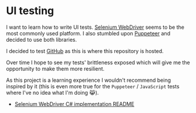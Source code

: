 # UI testing

I want to learn how to write UI tests. [Selenium WebDriver][selenium-webdriver] seems to be the most commonly used platform. I also stumbled upon [Puppeteer][puppeteer] and decided to use both libraries.

I decided to test [GitHub][github] as this is where this repository is hosted.

Over time I hope to see my tests' brittleness exposed which will give me the opportunity to make them more resilient.

As this project is a learning experience I wouldn't recommend being inspired by it (this is even more true for the `Puppeteer` / `JavaScript` tests where I've no idea what I'm doing :joy_cat:).

- [Selenium WebDriver C# implementation README](./selenium-csharp/README.md)

[selenium-webdriver]: https://www.seleniumhq.org/projects/webdriver/
[puppeteer]: https://developers.google.com/web/tools/puppeteer/
[github]: https://github.com/

